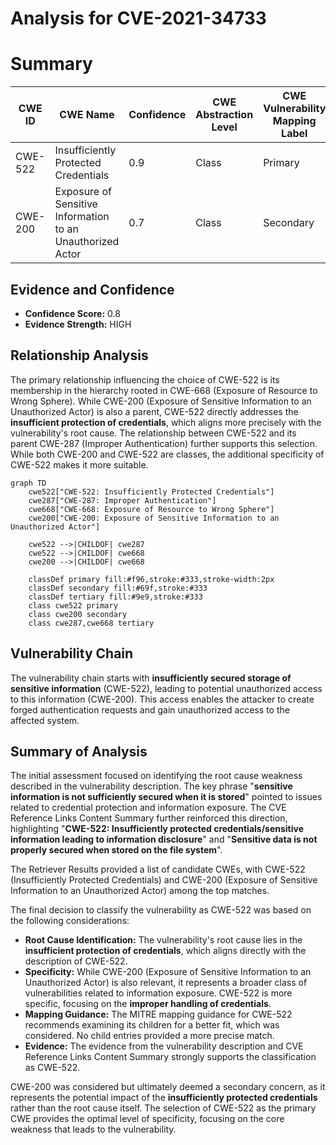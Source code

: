# Analysis for CVE-2021-34733

# Summary
| CWE ID | CWE Name | Confidence | CWE Abstraction Level | CWE Vulnerability Mapping Label | CWE-Vulnerability Mapping Notes |
|---|---|---|---|---|---|
| CWE-522 | Insufficiently Protected Credentials | 0.9 | Class | Primary | Allowed-with-Review |
| CWE-200 | Exposure of Sensitive Information to an Unauthorized Actor | 0.7 | Class | Secondary | Discouraged |

## Evidence and Confidence

*   **Confidence Score:** 0.8
*   **Evidence Strength:** HIGH

## Relationship Analysis
The primary relationship influencing the choice of CWE-522 is its membership in the hierarchy rooted in CWE-668 (Exposure of Resource to Wrong Sphere). While CWE-200 (Exposure of Sensitive Information to an Unauthorized Actor) is also a parent, CWE-522 directly addresses the **insufficient protection of credentials**, which aligns more precisely with the vulnerability's root cause. The relationship between CWE-522 and its parent CWE-287 (Improper Authentication) further supports this selection. While both CWE-200 and CWE-522 are classes, the additional specificity of CWE-522 makes it more suitable.

```mermaid
graph TD
    cwe522["CWE-522: Insufficiently Protected Credentials"]
    cwe287["CWE-287: Improper Authentication"]
    cwe668["CWE-668: Exposure of Resource to Wrong Sphere"]
    cwe200["CWE-200: Exposure of Sensitive Information to an Unauthorized Actor"]
    
    cwe522 -->|CHILDOF| cwe287
    cwe522 -->|CHILDOF| cwe668
    cwe200 -->|CHILDOF| cwe668
    
    classDef primary fill:#f96,stroke:#333,stroke-width:2px
    classDef secondary fill:#69f,stroke:#333
    classDef tertiary fill:#9e9,stroke:#333
    class cwe522 primary
    class cwe200 secondary
    class cwe287,cwe668 tertiary
```

## Vulnerability Chain
The vulnerability chain starts with **insufficiently secured storage of sensitive information** (CWE-522), leading to potential unauthorized access to this information (CWE-200). This access enables the attacker to create forged authentication requests and gain unauthorized access to the affected system.

## Summary of Analysis
The initial assessment focused on identifying the root cause weakness described in the vulnerability description. The key phrase "**sensitive information is not sufficiently secured when it is stored**" pointed to issues related to credential protection and information exposure. The CVE Reference Links Content Summary further reinforced this direction, highlighting "**CWE-522: Insufficiently protected credentials/sensitive information leading to information disclosure**" and "**Sensitive data is not properly secured when stored on the file system**".

The Retriever Results provided a list of candidate CWEs, with CWE-522 (Insufficiently Protected Credentials) and CWE-200 (Exposure of Sensitive Information to an Unauthorized Actor) among the top matches.

The final decision to classify the vulnerability as CWE-522 was based on the following considerations:
*   **Root Cause Identification:** The vulnerability's root cause lies in the **insufficient protection of credentials**, which aligns directly with the description of CWE-522.
*   **Specificity:** While CWE-200 (Exposure of Sensitive Information to an Unauthorized Actor) is also relevant, it represents a broader class of vulnerabilities related to information exposure. CWE-522 is more specific, focusing on the **improper handling of credentials**.
*   **Mapping Guidance:** The MITRE mapping guidance for CWE-522 recommends examining its children for a better fit, which was considered. No child entries provided a more precise match.
*   **Evidence:** The evidence from the vulnerability description and CVE Reference Links Content Summary strongly supports the classification as CWE-522.

CWE-200 was considered but ultimately deemed a secondary concern, as it represents the potential impact of the **insufficiently protected credentials** rather than the root cause itself. The selection of CWE-522 as the primary CWE provides the optimal level of specificity, focusing on the core weakness that leads to the vulnerability.